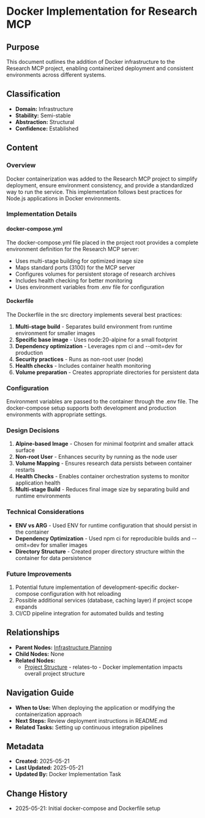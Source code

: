 # Docker Implementation for Research MCP

## Purpose
This document outlines the addition of Docker infrastructure to the Research MCP project, enabling containerized deployment and consistent environments across different systems.

## Classification
- **Domain:** Infrastructure
- **Stability:** Semi-stable
- **Abstraction:** Structural
- **Confidence:** Established

## Content

### Overview
Docker containerization was added to the Research MCP project to simplify deployment, ensure environment consistency, and provide a standardized way to run the service. This implementation follows best practices for Node.js applications in Docker environments.

### Implementation Details

#### docker-compose.yml
The docker-compose.yml file placed in the project root provides a complete environment definition for the Research MCP server:

- Uses multi-stage building for optimized image size
- Maps standard ports (3100) for the MCP server
- Configures volumes for persistent storage of research archives
- Includes health checking for better monitoring
- Uses environment variables from .env file for configuration

#### Dockerfile
The Dockerfile in the src directory implements several best practices:

1. **Multi-stage build** - Separates build environment from runtime environment for smaller images
2. **Specific base image** - Uses node:20-alpine for a small footprint
3. **Dependency optimization** - Leverages npm ci and --omit=dev for production
4. **Security practices** - Runs as non-root user (node)
5. **Health checks** - Includes container health monitoring
6. **Volume preparation** - Creates appropriate directories for persistent data

### Configuration

Environment variables are passed to the container through the .env file. The docker-compose setup supports both development and production environments with appropriate settings.

### Design Decisions

1. **Alpine-based Image** - Chosen for minimal footprint and smaller attack surface
2. **Non-root User** - Enhances security by running as the node user
3. **Volume Mapping** - Ensures research data persists between container restarts
4. **Health Checks** - Enables container orchestration systems to monitor application health
5. **Multi-stage Build** - Reduces final image size by separating build and runtime environments

### Technical Considerations

- **ENV vs ARG** - Used ENV for runtime configuration that should persist in the container
- **Dependency Optimization** - Used npm ci for reproducible builds and --omit=dev for smaller images
- **Directory Structure** - Created proper directory structure within the container for data persistence

### Future Improvements

1. Potential future implementation of development-specific docker-compose configuration with hot reloading
2. Possible additional services (database, caching layer) if project scope expands
3. CI/CD pipeline integration for automated builds and testing

## Relationships
- **Parent Nodes:** [Infrastructure Planning](/context-network/meta/updates/infrastructure/index.md)
- **Child Nodes:** None
- **Related Nodes:** 
  - [Project Structure](/context-network/foundation/structure.md) - relates-to - Docker implementation impacts overall project structure

## Navigation Guide
- **When to Use:** When deploying the application or modifying the containerization approach
- **Next Steps:** Review deployment instructions in README.md
- **Related Tasks:** Setting up continuous integration pipelines

## Metadata
- **Created:** 2025-05-21
- **Last Updated:** 2025-05-21
- **Updated By:** Docker Implementation Task

## Change History
- 2025-05-21: Initial docker-compose and Dockerfile setup
